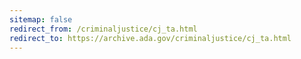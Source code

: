 ```yaml
---
sitemap: false 
redirect_from: /criminaljustice/cj_ta.html 
redirect_to: https://archive.ada.gov/criminaljustice/cj_ta.html 
---
```

